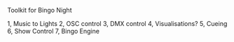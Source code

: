 

Toolkit for Bingo Night

1, Music to Lights
2, OSC control
3, DMX control
4, Visualisations?
5, Cueing
6, Show Control
7, Bingo Engine